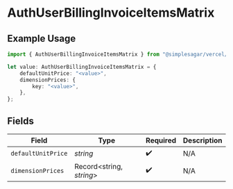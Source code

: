 # AuthUserBillingInvoiceItemsMatrix

## Example Usage

```typescript
import { AuthUserBillingInvoiceItemsMatrix } from "@simplesagar/vercel/models/authuser.js";

let value: AuthUserBillingInvoiceItemsMatrix = {
    defaultUnitPrice: "<value>",
    dimensionPrices: {
        key: "<value>",
    },
};
```

## Fields

| Field                    | Type                     | Required                 | Description              |
| ------------------------ | ------------------------ | ------------------------ | ------------------------ |
| `defaultUnitPrice`       | *string*                 | :heavy_check_mark:       | N/A                      |
| `dimensionPrices`        | Record<string, *string*> | :heavy_check_mark:       | N/A                      |